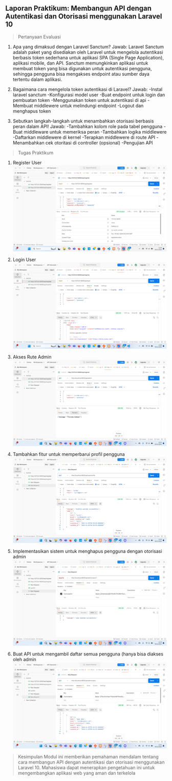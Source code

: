 ## Laporan Praktikum: Membangun API dengan Autentikasi dan Otorisasi menggunakan Laravel 10

> Pertanyaan Evaluasi
1. Apa yang dimaksud dengan Laravel Sanctum?
Jawab: 
Laravel Sanctum adalah paket yang disediakan oleh Laravel untuk mengelola autentikasi berbasis token sederhana untuk aplikasi SPA (Single Page Application), aplikasi mobile, dan API. Sanctum memungkinkan aplikasi untuk membuat token yang bisa digunakan untuk autentikasi pengguna, sehingga pengguna bisa mengakses endpoint atau sumber daya tertentu dalam aplikasi.

2. Bagaimana cara mengelola token autentikasi di Laravel?
Jawab:
-Instal laravel sanctum
-Konfigurasi model user
-Buat endpoint untuk login dan pembuatan token
-Menggunakan token untuk autentikasi di api
-Membuat middlewere untuk melindungi endpoint
-Logout dan menghapus token

3. Sebutkan langkah-langkah untuk menambahkan otorisasi berbasis peran dalam API!
Jawab:
-Tambahkan kolom role pada tabel pengguna
-Buat middleware untuk memeriksa peran
-Tambahkan logika middlewere
-Daftarkan middlewere di kernel
-Terapkan middlewere di route API
-Menambahkan cek otoritasi di controller (opsional)
-Pengujian API

> Tugas Praktikum
1. Register User
![alt text](image.png)

2. Login User
![alt text](image-1.png)

3. Akses Rute Admin
![alt text](image-2.png)

4. Tambahkan fitur untuk memperbarui profil pengguna
![alt text](image-3.png)

5. Implementasikan sistem untuk menghapus pengguna dengan otorisasi admin
![alt text](image-4.png)

6. Buat API untuk mengambil daftar semua pengguna (hanya bisa diakses oleh admin
![alt text](image-5.png)

> Kesimpulan
Modul ini memberikan pemahaman mendalam tentang cara membangun API dengan autentikasi 
dan otorisasi menggunakan Laravel 10. Mahasiswa dapat menerapkan pengetahuan ini untuk 
mengembangkan aplikasi web yang aman dan terkelola